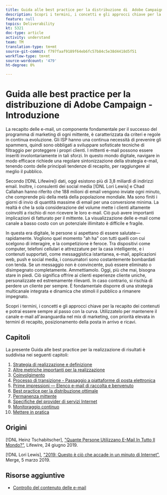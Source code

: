 ```yaml
---
title: Guida alle best practice per la distribuzione di  Adobe Campaign - Introduzione
description: Scopri i termini, i concetti e gli approcci chiave per la recapito dei contenuti e potrai essere sempre al passo con la curva. Utilizzatelo per mantenere il canale e-mail all'avanguardia nel mix di marketing, con priorità elevata in termini di recapito, posizionamento della posta in arrivo e ricavi.
feature: null
topics: Deliverability
kt: 5321
doc-type: article
activity: understand
team: TM
translation-type: tm+mt
source-git-commit: f797faaf9189f64eb6fc57b84c5e38d4418d5f51
workflow-type: tm+mt
source-wordcount: '479'
ht-degree: 0%

---
```



# Guida alle best practice per la distribuzione di  Adobe Campaign - Introduzione

La recapito delle e-mail, un componente fondamentale per il successo del programma di marketing di ogni mittente, è caratterizzata da criteri e regole in continua evoluzione. Gli ISP hanno una continua necessità di prevenire gli spammers, quindi sono obbligati a sviluppare sofisticate tecniche di filtraggio per proteggere i propri clienti. I mittenti e-mail possono essere inseriti involontariamente in tali sforzi. In questo mondo digitale, navigare in modo efficace richiede una regolare sintonizzazione della strategia e-mail, tenendo conto delle principali tendenze di recapito, per raggiungere al meglio il pubblico.

Secondo [!DNL Lifewire]i dati, oggi esistono più di 3,8 miliardi di indirizzi email. Inoltre, i consulenti dei social media [!DNL Lori Lewis] e Chad Callahan hanno riferito che 188 milioni di email vengono inviate ogni minuto, che comprende più della metà della popolazione mondiale. Ma sono finiti i giorni di invio di quantità massime di email per una conversione minima. La realtà è che la sola considerazione del volume mette i clienti altamente coinvolti a rischio di non ricevere le loro e-mail. Ciò può avere importanti implicazioni di fatturato per il mittente. La visualizzazione delle e-mail come canale a basso costo con un potenziale illimitato è difficile e fragile.

In questa era digitale, le persone si aspettano di essere salutate—rapidamente. Vogliono quel momento &quot;ah ha&quot; con tutti quelli con cui scelgono di interagire, e la competizione è feroce. Tra dispositivi come computer, telefoni cellulari e attrezzature per la casa intelligente, e i contenuti supportati, come messaggistica istantanea, e-mail, applicazioni web, push e social media, i consumatori sono costantemente bombardati con tenda. Se un messaggio non è convincente, può essere eliminato o disimpegnato completamente.
Ammettiamolo. Oggi, più che mai, bisogna stare in piedi. Ciò significa offrire ai clienti esperienze cliente uniche, personalizzate ed estremamente rilevanti. In caso contrario, si rischia di perdere un cliente per sempre. È fondamentale disporre di una strategia multicanale integrata e dinamica che stimoli il pubblico a rimanere impegnato.

Scopri i termini, i concetti e gli approcci chiave per la recapito dei contenuti e potrai essere sempre al passo con la curva. Utilizzatelo per mantenere il canale e-mail all&#39;avanguardia nel mix di marketing, con priorità elevata in termini di recapito, posizionamento della posta in arrivo e ricavi.

## Capitoli

La presente Guida alle best practice per la realizzazione di risultati è suddivisa nei seguenti capitoli:

1. [Strategia di realizzazione e definizione](./deliverability-strategy-and-definition.md)
2. [Altre metriche importanti per la realizzazione](./other-metrics-for-deliverability.md)
3. [Coinvolgimento](./engangement.md)
4. [Processo di transizione - Passaggio a piattaforme di posta elettronica](transition-process-switching-email-platforms.md)
5. [Prime impressioni — Elenco e-mail di raccolta e benvenuto](./first-impressions-list-collection-and-welcome-emails.md)
6. [Best practice per la distribuzione ottimale](./content-best-practices-for-optimal-delivery.md)
7. [Permanenza mittente](./sender-permanence.md)
8. [Specifiche del provider di servizi Internet](./internet-service-provider-specifics/overview.md)
9. [Monitoraggio continuo](./ongoing-monitoring.md)
10. [Mettere in pratica](./putting-it-in-practice.md)

## Origini

[!DNL Heinz Tschabitscher], [&quot;Quante Persone Utilizzano E-Mail In Tutto Il Mondo?&quot;](https://www.lifewire.com/how-many-email-users-are-there-1171213), Lifewire, 24 giugno 2019.

[!DNL Lori Lewis], [&quot;2019: Questo è ciò che accade in un minuto di Internet&quot;](https://www.allaccess.com/merge/archive/29580/2019-this-is-what-happens-in-an-internet-minute), Merge, 5 marzo 2019.

## Risorse aggiuntive

* [Controllo del contenuto delle e-mail](https://docs.adobe.com/content/help/en/campaign-standard/using/testing-and-sending/managing-deliverability/control-email-content.html)
